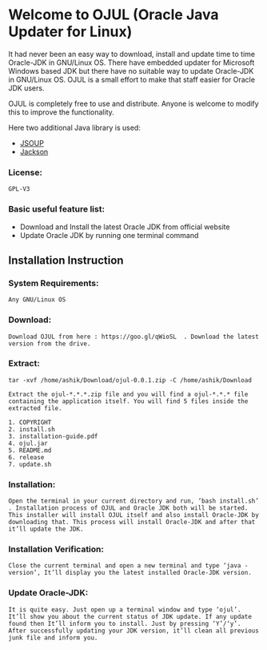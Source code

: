 # Welcome to OJUL (Oracle Java Updater for Linux)

It had never been an easy way to download, install and update time to time Oracle-JDK in GNU/Linux OS. There have embedded updater for Microsoft Windows based JDK but there have no suitable way to update Oracle-JDK in GNU/Linux OS. OJUL is a small effort to make that staff easier for Oracle JDK users. 

OJUL is completely free to use and distribute. Anyone is welcome to modify this to improve the functionality. 

Here two additional Java library is used:
	
* [JSOUP](https://jsoup.org/)
* [Jackson](https://github.com/FasterXML/jackson)

### License:
	GPL-V3

### Basic useful feature list:

* Download and Install the latest Oracle JDK from official website
* Update Oracle JDK by running one terminal command


## Installation Instruction


### System Requirements:
	Any GNU/Linux OS


### Download:

	Download OJUL from here : https://goo.gl/qWioSL  . Download the latest version from the drive.


### Extract: 

```tar -xvf /home/ashik/Download/ojul-0.0.1.zip -C /home/ashik/Download```

    Extract the ojul-*.*.*.zip file and you will find a ojul-*.*.* file containing the application itself. You will find 5 files inside the extracted file. 
    
    1. COPYRIGHT
    2. install.sh
    3. installation-guide.pdf
    4. ojul.jar
    5. README.md
    6. release
    7. update.sh


### Installation:

	Open the terminal in your current directory and run, ‘bash install.sh’ . Installation process of OJUL and Oracle JDK both will be started. This installer will install OJUL itself and also install Oracle-JDK by downloading that. This process will install Oracle-JDK and after that it’ll update the JDK. 
    
    
    
    
### Installation Verification:

	Close the current terminal and open a new terminal and type ‘java -version’, It’ll display you the latest installed Oracle-JDK version.
    
    
### Update Oracle-JDK:
	It is quite easy. Just open up a terminal window and type ‘ojul’. It’ll show you about the current status of JDK update. If any update found then It’ll inform you to install. Just by pressing ‘Y’/‘y’. After successfully updating your JDK version, it’ll clean all previous junk file and inform you.
